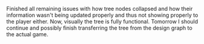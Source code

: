 <!--
title: 20210131
-->

Finished all remaining issues with how tree nodes collapsed and how their information wasn't being updated properly and thus not showing properly to the player either.
Now, visually the tree is fully functional. Tomorrow I should continue and possibly finish transferring the tree from the design graph to the actual game.
